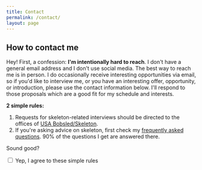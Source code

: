 ```yaml
---
title: Contact
permalink: /contact/
layout: page
---
```


## How to contact me

Hey! First, a confession: **I'm intentionally hard to reach**. I don't have a general email address and I don't use social media. The best way to reach me is in person. I do occasionally receive interesting opportunities via email, so if you'd like to interview me, or you have an interesting offer, opportunity, or introduction, please use the contact information below. I'll respond to those proposals which are a good fit for my schedule and interests.

**2 simple rules:**  

1. Requests for skeleton-related interviews should be directed to the offices of [USA Bobsled/Skeleton](https://www.usabs.com).
2. If you're asking advice on skeleton, first check my [frequently asked questions](/faqs). 90% of the questions I get are answered there.

Sound good?

<p>
<label>
  <input type="checkbox" onclick="showEmail()"> Yep, I agree to these simple rules
</label>
</p>

<p><strong id="myEmail" style="display:none;">hello@kyletress.com</strong></p>

<script>
  function showEmail() {
    document.getElementById("myEmail").style.display = 'inline';
  }
</script>
